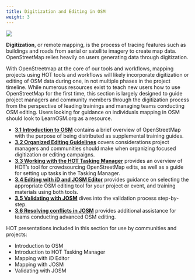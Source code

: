 ```yaml
---
title: Digitization and Editing in OSM
weight: 3
---
```


![](/images/digitization-and-editing/DSC03241.jpg)


**Digitization**, or remote mapping, is the process of tracing features such as buildings and roads from aerial or satellite imagery to create map data. OpenStreetMap relies heavily on users generating data through digitization. <br>

With OpenStreetmap at the core of our tools and workflows, mapping projects using HOT tools and workflows will likely incorporate digitization or editing of OSM data during one, in not multiple phases in the project timeline. While numerous resources exist to teach new users how to use OpenStreetMap for the first time, this section is largely designed to guide project managers and community members through the digitization process from the perspective of leading trainings and managing teams conducting OSM editing. Users looking for guidance on individuals mapping in OSM should look to LearnOSM.org as a resource. <br>

*  **[3.1 Introduction to OSM](https://hotosm.github.io/toolbox/pages/digitization-and-editing/3.1_introduction_to_openstreetmap/)** contains a brief overview of OpenStreetMap with the purpose of being distributed as supplemental training guides.  
*  **[3.2 Organized Editing Guidelines](https://hotosm.github.io/toolbox/pages/digitization-and-editing/3.2_organized_osm_editing/)** covers considerations project managers and communities should make when organizing focused digitization or editing campaigns.
*  **[3.3 Working with the HOT Tasking Manager](https://hotosm.github.io/toolbox/pages/digitization-and-editing/3.3-working-with-the-hot-tasking-manager/)** provides an overview of HOT’s tool for crowdsourcing OpenStreetMap edits, as well as a guide for setting up tasks in the Tasking Manager. 
*  **[3.4 Editing with iD and JOSM Editor](https://hotosm.github.io/toolbox/pages/digitization-and-editing/3.4-editing-with-id-and-josm/)** provides guidance on selecting the appropriate OSM editing tool for your project or event, and training materials using both tools. 
*  **[3.5 Validating with JOSM](https://hotosm.github.io/toolbox/pages/digitization-and-editing/3.5_validating_with_josm/)** dives into the validation process step-by-step. 
*  **[3.6 Resolving conflicts in JOSM](https://hotosm.github.io/toolbox/pages/digitization-and-editing/3.6-data-conflict-in-josm/)** provides additional assistance for teams conducting advanced OSM editing. 

HOT presentations included in this section for use by communities and projects:

*  Introduction to OSM
*  Introduction to HOT Tasking Manager
*  Mapping with iD Editor
*  Mapping with JOSM
*  Validating with JOSM

